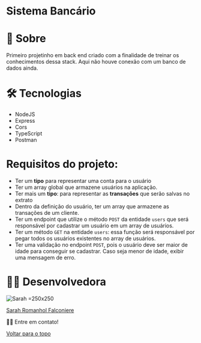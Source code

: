 # Sistema Bancário

# 📄 Sobre

Primeiro projetinho em back end criado com a finalidade de treinar os conhecimentos dessa stack. Aqui não houve conexão com um banco de dados ainda.

# 🛠 Tecnologias

- NodeJS
- Express
- Cors
- TypeScript
- Postman

# Requisitos do projeto:

- Ter um **tipo** para representar uma conta para o usuário
- Ter um array global que armazene usuários na aplicação.
- Ter mais um **tipo**: para representar as **transações** que serão salvas no extrato
- Dentro da definição do usuário, ter um array que armazene as transações de um cliente.
- Ter um endpoint  que utilize o método `POST` da entidade `users` que será responsável por cadastrar um usuário em um array de usuários.
- Ter um método `GET` na entidade `users`: essa função será responsável por pegar todos os usuários existentes no array de usuários.
- Ter uma validação no endpoint `POST`, pois o usuário deve ser maior de idade para conseguir se cadastrar. Caso seja menor de idade, exibir uma mensagem de erro.

# 👩‍💻 Desenvolvedora

![Sarah =250x250](https://user-images.githubusercontent.com/86701927/139923533-9d3064bf-071e-4651-840f-4434d2b24a7b.jpg)

[Sarah Romanhol Falconiere](https://www.linkedin.com/in/sarahromanhol)

👋🏽 Entre em contato!

<a href="#top">Voltar para o topo</a>

